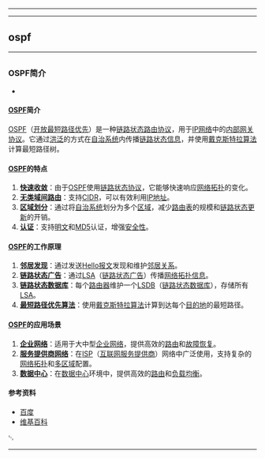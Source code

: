 # 
___
___
## ospf
___
## 
### OSPF简介
- 

#### [OSPF](key_OSPF)简介

[OSPF](key_OSPF)（[开放最短路径优先](key_开放最短路径优先)）是一种[链路状态路由协议](key_链路状态路由协议)，用于[IP网络](key_IP网络)中的[内部网关协议](key_内部网关协议)。它通过[洪泛](key_洪泛)的方式在[自治系统](key_自治系统)内传播[链路状态信息](key_链路状态信息)，并使用[戴克斯特拉算法](key_戴克斯特拉算法)计算最短路径树。

#### [OSPF](key_OSPF)的特点

1. **[快速收敛](key_快速收敛)**：由于[OSPF](key_OSPF)使用[链路状态协议](key_链路状态协议)，它能够快速响应[网络拓扑](key_网络拓扑)的变化。
2. **[无类域间路由](key_无类域间路由)**：支持[CIDR](key_CIDR)，可以有效利用[IP地址](key_IP地址)。
3. **[区域划分](key_区域划分)**：通过将[自治系统](key_自治系统)划分为多个[区域](key_区域)，减少[路由表](key_路由表)的规模和[链路状态更新](key_链路状态更新)的开销。
4. **[认证](key_认证)**：支持[明文](key_明文)和[MD5](key_MD5)认证，增强[安全性](key_安全性)。

#### [OSPF](key_OSPF)的工作原理

1. **[邻居发现](key_邻居发现)**：通过发送[Hello报文](key_Hello报文)发现和维护[邻居关系](key_邻居关系)。
2. **[链路状态广告](key_链路状态广告)**：通过[LSA](key_LSA)（[链路状态广告](key_链路状态广告)）传播[网络拓扑信息](key_网络拓扑信息)。
3. **[链路状态数据库](key_链路状态数据库)**：每个[路由器](key_路由器)维护一个[LSDB](key_LSDB)（[链路状态数据库](key_链路状态数据库)），存储所有[LSA](key_LSA)。
4. **[最短路径优先算法](key_最短路径优先算法)**：使用[戴克斯特拉算法](key_戴克斯特拉算法)计算到达每个[目的地](key_目的地)的最短路径。

#### [OSPF](key_OSPF)的应用场景

1. **[企业网络](key_企业网络)**：适用于大中型[企业网络](key_企业网络)，提供高效的[路由](key_路由)和[故障恢复](key_故障恢复)。
2. **[服务提供商网络](key_服务提供商网络)**：在[ISP](key_ISP)（[互联网服务提供商](key_互联网服务提供商)）网络中广泛使用，支持复杂的[网络拓扑](key_网络拓扑)和[多区域](key_多区域)配置。
3. **[数据中心](key_数据中心)**：在[数据中心](key_数据中心)环境中，提供高效的[路由](key_路由)和[负载均衡](key_负载均衡)。

#### 参考资料

- [百度](http://www.baidu.com)
- [维基百科](https://zh.wikipedia.org/wiki/开放最短路径优先)

␃
___
